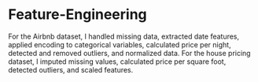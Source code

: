 # Feature-Engineering
For the Airbnb dataset, I handled missing data, extracted date features, applied encoding to categorical variables, calculated price per night, detected and removed outliers, and normalized data. For the house pricing dataset, I imputed missing values, calculated price per square foot, detected outliers, and scaled features.
